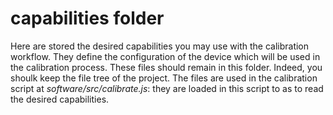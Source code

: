 # capabilities folder

Here are stored the desired capabilities you may use with the calibration workflow.
They define the configuration of the device which will be used in the calibration process.
These files should remain in this folder. Indeed, you shoulk keep the file tree of the project.
The files are used in the calibration script at _software/src/calibrate.js_: they are loaded in this script to as to read the desired capabilities.
